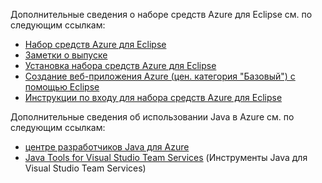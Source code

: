 Дополнительные сведения о наборе средств Azure для Eclipse см. по следующим ссылкам: 

* [Набор средств Azure для Eclipse](../eclipse/azure-toolkit-for-eclipse.md) 
* [Заметки о выпуске](https://github.com/Microsoft/azure-tools-for-java/releases) 
* [Установка набора средств Azure для Eclipse](../eclipse/azure-toolkit-for-eclipse-installation.md) 
* [Создание веб-приложения Azure (цен. категория "Базовый") с помощью Eclipse](../eclipse/azure-toolkit-for-eclipse-create-hello-world-web-app.md) 
* [Инструкции по входу для набора средств Azure для Eclipse](../eclipse/azure-toolkit-for-eclipse-sign-in-instructions.md) 

Дополнительные сведения об использовании Java в Azure см. по следующим ссылкам: 

* [центре разработчиков Java для Azure](https://azure.microsoft.com/develop/java/) 
* [Java Tools for Visual Studio Team Services](https://java.visualstudio.com/) (Инструменты Java для Visual Studio Team Services) 
<!-- TODO: Add URLs for Java in VSCode here --> 
